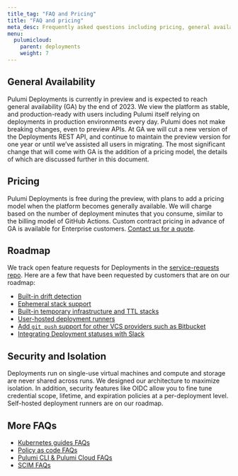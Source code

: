 ```yaml
---
title_tag: "FAQ and Pricing"
title: "FAQ and pricing"
meta_desc: Frequently asked questions including pricing, general availability, and roadmap.
menu:
  pulumicloud:
    parent: deployments
    weight: 7
---
```


## General Availability

Pulumi Deployments is currently in preview and is expected to reach general availability (GA) by the end of 2023. We view the platform as stable, and production-ready with users including Pulumi itself relying on deployments in production environments every day. Pulumi does not make breaking changes, even to preview APIs. At GA we will cut a new version of the Deployments REST API, and continue to maintain the preview version for one year or until we’ve assisted all users in migrating. The most significant change that will come with GA is the addition of a pricing model, the details of which are discussed further in this document.

## Pricing

Pulumi Deployments is free during the preview, with plans to add a pricing model when the platform becomes generally available. We will charge based on the number of deployment minutes that you consume, similar to the billing model of GitHub Actions. Custom contract pricing in advance of GA is available for Enterprise customers.  [Contact us for a quote](https://pulumi.com/contact/?form=sales).

## Roadmap

We track open feature requests for Deployments in the [service-requests repo](https://github.com/pulumi/service-requests). Here are a few that have been requested by customers that are on our roadmap:

- [Built-in drift detection](https://github.com/pulumi/service-requests/issues/173)
- [Ephemeral stack support](https://github.com/pulumi/service-requests/issues/206)
- [Built-in temporary infrastructure and TTL stacks](https://github.com/pulumi/service-requests/issues/149)
- [User-hosted deployment runners](https://github.com/pulumi/service-requests/issues/207)
- [Add `git push` support for other VCS providers such as Bitbucket](https://github.com/pulumi/service-requests/issues/162)
- [Integrating Deployment statuses with Slack](https://github.com/pulumi/service-requests/issues/168)

## Security and Isolation

Deployments run on single-use virtual machines and compute and storage are never shared across runs. We designed our architecture to maximize isolation. In addition, security features like OIDC allow you to fine tune credential scope, lifetime, and expiration policies at a per-deployment level. Self-hosted deployment runners are on our roadmap.

## More FAQs

- [Kubernetes guides FAQs](/docs/clouds/kubernetes/kubernetes-crosswalk/faq/)
- [Policy as code FAQs](/docs/using-pulumi/crossguard/faq/)
- [Pulumi CLI & Pulumi Cloud FAQs](/docs/support/faq/)
- [SCIM FAQs](/docs/pulumi-cloud/access-management/scim/faq/)
